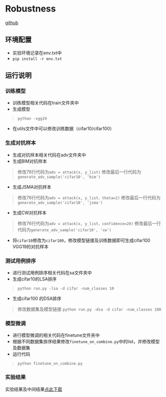 # Robustness
[github](https://github.com/newyingyi/Robustness.git)

## 环境配置
- 实验环境记录在env.txt中
- `pip install -r env.txt`

## 运行说明
### 训练模型
- 训练模型相关代码在train文件夹中
- 生成模型
> `python -vgg19`
- 在utils文件中可以修改训练数据（cifar10/cifar100）
### 生成对抗样本
- 生成对抗样本相关代码在adv文件夹中
- 生成BIM对抗样本
> 修改76行代码为`adv = attack(x, y_list)`
> 修改最后一行代码为`generate_adv_sample('cifar10', 'bim')`
- 生成JSMA对抗样本
> 修改76行代码为`adv = attack(x, y_list，theta=2)`
> 修改最后一行代码为`generate_adv_sample('cifar10', 'jsma')`
- 生成CW对抗样本
> 修改76行代码为`adv = attack(x, y_list，confidence=20)`
> 修改最后一行代码为`generate_adv_sample('cifar10', 'cw')`
- 将`cifar10`修改为`cifar100`，修改模型链接及训练数据即可生成cifar100 VGG19的对抗样本
### 测试用例排序
- 进行测试用例排序相关代码在sa文件夹中
- 生成cifar10的LSA排序
> `python run.py -lsa -d cifar -num_classes 10`
- 生成cifar100 的DSA排序
> 修改数据集及模型链接
> `python run.py -dsa -d cifar -num_classes 100`
### 模型微调
- 进行模型微调的相关代码在finetune文件夹中
- 根据不同数据集排序结果修改`finetune_on_combine.py`中的list，并修改模型及数据集
- 运行代码
> `python finetune_on_combine.py`
### 实验结果
实验结果及中间结果[点此下载](https://drive.google.com/drive/folders/17_3-VZHwO2xQVKnqK2VCc8t0ZSqC2Nwf?usp=sharing)

